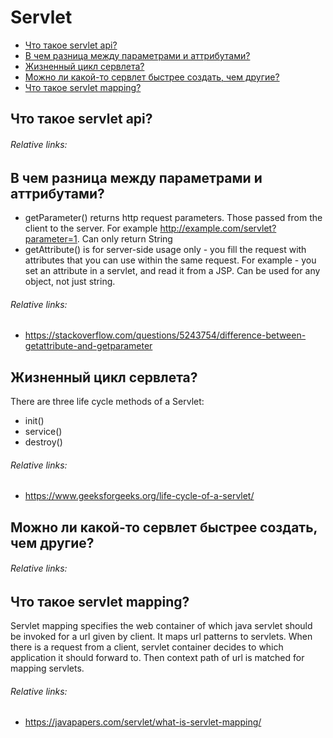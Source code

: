 # Servlet
- [Что такое servlet api?](#что-такое-servlet-api)
- [В чем разница между параметрами и аттрибутами?](#в-чем-разница-между-параметрами-и-аттрибутами)
- [Жизненный цикл сервлета?](#жизненный-цикл-сервлета)
- [Можно ли какой-то сервлет быстрее создать, чем другие?](#можно-ли-какой-то-сервлет-быстрее-создать-чем-другие)
- [Что такое servlet mapping?](#что-такое-servlet-mapping)

## Что такое servlet api?
###### Relative links:

## В чем разница между параметрами и аттрибутами?
+ getParameter() returns http request parameters. Those passed from the client to the server. For example http://example.com/servlet?parameter=1. Can only return String
+ getAttribute() is for server-side usage only - you fill the request with attributes that you can use within the same request. For example - you set an attribute in a servlet, and read it from a JSP. Can be used for any object, not just string.
###### Relative links:
+ https://stackoverflow.com/questions/5243754/difference-between-getattribute-and-getparameter

## Жизненный цикл сервлета?
There are three life cycle methods of a Servlet:
+ init()
+ service()
+ destroy()
###### Relative links:
+ https://www.geeksforgeeks.org/life-cycle-of-a-servlet/

## Можно ли какой-то сервлет быстрее создать, чем другие?
###### Relative links:

## Что такое servlet mapping?
Servlet mapping specifies the web container of which java servlet should be invoked for a url given by client. It maps url patterns to servlets. When there is a request from a client, servlet container decides to which application it should forward to. Then context path of url is matched for mapping servlets.
###### Relative links:
+ https://javapapers.com/servlet/what-is-servlet-mapping/
